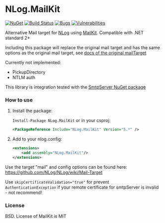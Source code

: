 # NLog.MailKit

[![NuGet](https://img.shields.io/nuget/v/NLog.MailKit.svg)](https://www.nuget.org/packages/NLog.MailKit)
[![Build Status](https://dev.azure.com/NLogLogging/NLog/_apis/build/status/NLog.MailKit?branchName=master)](https://dev.azure.com/NLogLogging/NLog/_build/latest?definitionId=25&branchName=master)
[![Bugs](https://sonarcloud.io/api/project_badges/measure?project=nlog.mailkit&metric=bugs)](https://sonarcloud.io/summary/new_code?id=nlog.mailkit)
[![Vulnerabilities](https://sonarcloud.io/api/project_badges/measure?project=nlog.mailkit&metric=vulnerabilities)](https://sonarcloud.io/summary/new_code?id=nlog.mailkit)

Alternative Mail target for [NLog](https://github.com/nlog/nlog) using [MailKit](https://github.com/jstedfast/MailKit). Compatible with .NET standard 2+ 

Including this package will replace the original mail target and has the
same options as the original mail target, see [docs of the original mailTarget](https://github.com/NLog/NLog/wiki/Mail-Target)

Currently not implemented:

- PickupDirectory
- NTLM auth

This library is integration tested with the [SmtpServer NuGet package](https://www.nuget.org/packages/SmtpServer/)


### How to use

1) Install the package: 

    `Install-Package NLog.MailKit` or in your csproj:

    ```xml
    <PackageReference Include="NLog.MailKit" Version="5.*" />
    ```

2) Add to your nlog.config:

    ```xml
    <extensions>
        <add assembly="NLog.MailKit"/>
    </extensions>
    ```

Use the target "mail"
and config options can be found here: https://github.com/NLog/NLog/wiki/Mail-Target

Use `skipCertificateValidation="true"` for prevent `AuthenticationException` if your remote certificate for smtpServer is invalid - not recommend! 


### License
BSD. License of MailKit is MIT

